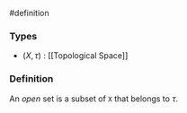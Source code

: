 #definition
### Types
- $(X, \tau)$ : [[Topological Space]]
### Definition 
An *open* set is a subset of `X` that belongs to $\tau$.